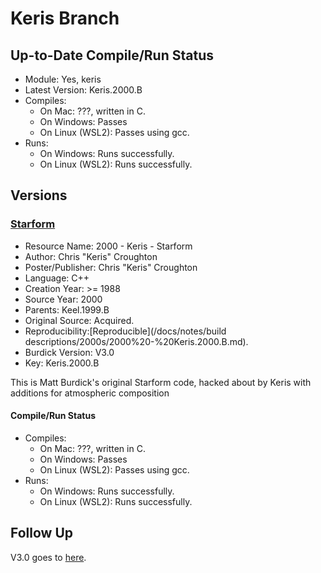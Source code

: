 # Keris Branch

## Up-to-Date Compile/Run Status

- Module: Yes, keris
- Latest Version: Keris.2000.B
- Compiles:
  - On Mac: ???, written in C.
  - On Windows: Passes
  - On Linux (WSL2): Passes using gcc.
- Runs:
  - On Windows: Runs successfully.
  - On Linux (WSL2): Runs successfully.

## Versions

### [Starform](https://web.archive.org/web/20040905132355/http://firedrake.org/keris/stars/index.html)
- Resource Name: 2000 - Keris - Starform
- Author: Chris "Keris" Croughton
- Poster/Publisher: Chris "Keris" Croughton
- Language: C++
- Creation Year: >= 1988
- Source Year: 2000
- Parents: Keel.1999.B
- Original Source: Acquired.
- Reproducibility:[Reproducible](/docs/notes/build descriptions/2000s/2000%20-%20Keris.2000.B.md).
- Burdick Version: V3.0
- Key: Keris.2000.B

This is Matt Burdick's original Starform code, hacked about by Keris with additions for atmospheric composition

#### Compile/Run Status
- Compiles:
  - On Mac: ???, written in C.
  - On Windows: Passes
  - On Linux (WSL2): Passes using gcc.
- Runs:
  - On Windows: Runs successfully.
  - On Linux (WSL2): Runs successfully.

## Follow Up
V3.0 goes to [here](/docs/notes/branches%20&%20forks%20&%20stubs/partly-github/burrows.md).